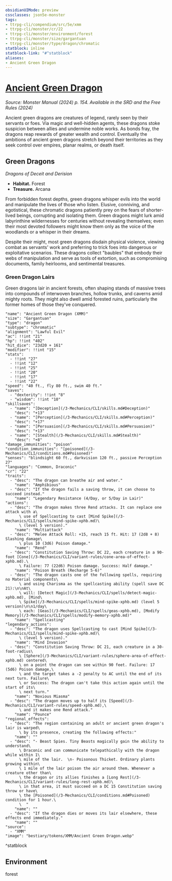 ```yaml
---
obsidianUIMode: preview
cssclasses: json5e-monster
tags:
- ttrpg-cli/compendium/src/5e/xmm
- ttrpg-cli/monster/cr/22
- ttrpg-cli/monster/environment/forest
- ttrpg-cli/monster/size/gargantuan
- ttrpg-cli/monster/type/dragon/chromatic
statblock: inline
statblock-link: "#^statblock"
aliases:
- Ancient Green Dragon
---
```

# [Ancient Green Dragon](3-Mechanics\CLI\bestiary\dragon/ancient-green-dragon-xmm.md)
*Source: Monster Manual (2024) p. 154. Available in the <span title='Systems Reference Document (5.2)'>SRD</span> and the Free Rules (2024)*  

Ancient green dragons are creatures of legend, rarely seen by their servants or foes. Via magic and well-hidden agents, these dragons stoke suspicion between allies and undermine noble works. As bonds fray, the dragons reap rewards of greater wealth and control. Eventually the ambitions of ancient green dragons stretch beyond their territories as they seek control over empires, planar realms, or death itself.

## Green Dragons

*Dragons of Deceit and Derision*

- **Habitat.** Forest  
- **Treasure.** Arcana  

From forbidden forest depths, green dragons whisper evils into the world and manipulate the lives of those who listen. Elusive, conniving, and egotistical, these chromatic dragons patiently prey on the fears of shorter-lived beings, corrupting and isolating them. Green dragons might lurk amid labyrinthine wildernesses for centuries without revealing themselves; even their most devoted followers might know them only as the voice of the woodlands or a whisper in their dreams.

Despite their might, most green dragons disdain physical violence, viewing combat as servants' work and preferring to trick foes into dangerous or exploitative scenarios. These dragons collect "baubles" that embody their webs of manipulation and serve as tools of extortion, such as compromising documents, family heirlooms, and sentimental treasures.

### Green Dragon Lairs

Green dragons lair in ancient forests, often shaping stands of massive trees into compounds of interwoven branches, hollow trunks, and caverns amid mighty roots. They might also dwell amid forested ruins, particularly the former homes of those they've conquered.

```statblock
"name": "Ancient Green Dragon (XMM)"
"size": "Gargantuan"
"type": "dragon"
"subtype": "chromatic"
"alignment": "Lawful Evil"
"ac": !!int "21"
"hp": !!int "402"
"hit_dice": "23d20 + 161"
"modifier": !!int "15"
"stats":
  - !!int "27"
  - !!int "12"
  - !!int "25"
  - !!int "20"
  - !!int "17"
  - !!int "22"
"speed": "40 ft., fly 80 ft., swim 40 ft."
"saves":
  - "dexterity": !!int "8"
  - "wisdom": !!int "10"
"skillsaves":
  - "name": "[Deception](/3-Mechanics/CLI/skills.md#Deception)"
    "desc": "+13"
  - "name": "[Perception](/3-Mechanics/CLI/skills.md#Perception)"
    "desc": "+17"
  - "name": "[Persuasion](/3-Mechanics/CLI/skills.md#Persuasion)"
    "desc": "+13"
  - "name": "[Stealth](/3-Mechanics/CLI/skills.md#Stealth)"
    "desc": "+8"
"damage_immunities": "poison"
"condition_immunities": "[poisoned](/3-Mechanics/CLI/conditions.md#Poisoned)"
"senses": "blindsight 60 ft., darkvision 120 ft., passive Perception 27"
"languages": "Common, Draconic"
"cr": "22"
"traits":
  - "desc": "The dragon can breathe air and water."
    "name": "Amphibious"
  - "desc": "If the dragon fails a saving throw, it can choose to succeed instead."
    "name": "Legendary Resistance (4/Day, or 5/Day in Lair)"
"actions":
  - "desc": "The dragon makes three Rend attacks. It can replace one attack with a\
      \ use of Spellcasting to cast [Mind Spike](/3-Mechanics/CLI/spells/mind-spike-xphb.md)\
      \ (level 5 version)."
    "name": "Multiattack"
  - "desc": "Melee Attack Roll: +15, reach 15 ft. Hit: 17 (2d8 + 8) Slashing damage\
      \ plus 10 (3d6) Poison damage."
    "name": "Rend"
  - "desc": "Constitution Saving Throw: DC 22, each creature in a 90-foot [Cone](/3-Mechanics/CLI/variant-rules/cone-area-of-effect-xphb.md).\
      \ Failure: 77 (22d6) Poison damage. Success: Half damage."
    "name": "Poison Breath (Recharge 5-6)"
  - "desc": "The dragon casts one of the following spells, requiring no Material components\
      \ and using Charisma as the spellcasting ability (spell save DC 21):\n\nAt\
      \ will: [Detect Magic](/3-Mechanics/CLI/spells/detect-magic-xphb.md), [Mind\
      \ Spike](/3-Mechanics/CLI/spells/mind-spike-xphb.md) (level 5 version)\n\n1/day\
      \ each: [Geas](/3-Mechanics/CLI/spells/geas-xphb.md), [Modify Memory](/3-Mechanics/CLI/spells/modify-memory-xphb.md)"
    "name": "Spellcasting"
"legendary_actions":
  - "desc": "The dragon uses Spellcasting to cast [Mind Spike](/3-Mechanics/CLI/spells/mind-spike-xphb.md)\
      \ (level 5 version)."
    "name": "Mind Invasion"
  - "desc": "Constitution Saving Throw: DC 21, each creature in a 30-foot-radius\
      \ [Sphere](/3-Mechanics/CLI/variant-rules/sphere-area-of-effect-xphb.md) centered\
      \ on a point the dragon can see within 90 feet. Failure: 17 (5d6) Poison damage,\
      \ and the target takes a -2 penalty to AC until the end of its next turn. Failure\
      \ or Success: The dragon can't take this action again until the start of its\
      \ next turn."
    "name": "Noxious Miasma"
  - "desc": "The dragon moves up to half its [Speed](/3-Mechanics/CLI/variant-rules/speed-xphb.md),\
      \ and it makes one Rend attack."
    "name": "Pounce"
"regional_effects":
  - "desc": "The region containing an adult or ancient green dragon's lair is warped\
      \ by its presence, creating the following effects:"
    "name": ""
  - "desc": "- Beast Spies. Tiny Beasts magically gain the ability to understand\
      \ Draconic and can communicate telepathically with the dragon while within 1\
      \ mile of the lair.  \n- Poisonous Thicket. Ordinary plants growing within\
      \ 1 mile of the lair poison the air around them. Whenever a creature other than\
      \ the dragon or its allies finishes a [Long Rest](/3-Mechanics/CLI/variant-rules/long-rest-xphb.md)\
      \ in that area, it must succeed on a DC 15 Constitution saving throw or have\
      \ the [Poisoned](/3-Mechanics/CLI/conditions.md#Poisoned) condition for 1 hour.\
      \  "
    "name": ""
  - "desc": "If the dragon dies or moves its lair elsewhere, these effects end immediately."
    "name": ""
"source":
  - "XMM"
"image": "bestiary/tokens/XMM/Ancient Green Dragon.webp"
```
^statblock

## Environment

forest